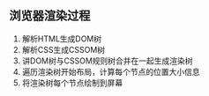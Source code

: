 ## 浏览器渲染过程

1. 解析HTML生成DOM树
2. 解析CSS生成CSSOM树
3. 讲DOM树与CSSOM规则树合并在一起生成渲染树
4. 遍历渲染树开始布局，计算每个节点的位置大小信息
5. 将渲染树每个节点绘制到屏幕


